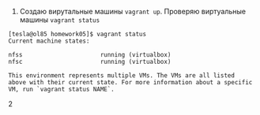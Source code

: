 1. Создаю вирутальные машины `vagrant up`. Проверяю виртуальные машины `vagrant status`
```
[tesla@ol85 homework05]$ vagrant status
Current machine states:

nfss                      running (virtualbox)
nfsc                      running (virtualbox)

This environment represents multiple VMs. The VMs are all listed
above with their current state. For more information about a specific
VM, run `vagrant status NAME`.
```
2
